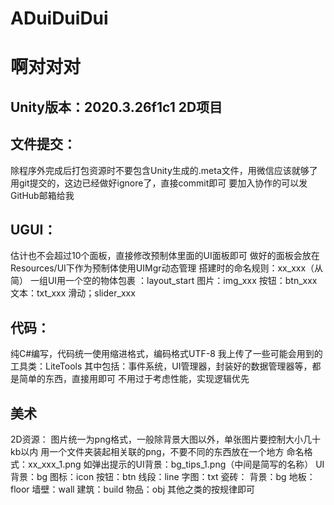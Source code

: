 # ADuiDuiDui
# 啊对对对
## Unity版本：2020.3.26f1c1		2D项目

## 文件提交：
除程序外完成后打包资源时不要包含Unity生成的.meta文件，用微信应该就够了
用git提交的，这边已经做好ignore了，直接commit即可
要加入协作的可以发GitHub邮箱给我

## UGUI：
估计也不会超过10个面板，直接修改预制体里面的UI面板即可
做好的面板会放在Resources/UI下作为预制体使用UIMgr动态管理
搭建时的命名规则：xx_xxx（从简）
一组UI用一个空的物体包裹 ：layout_start
图片：img_xxx
按钮：btn_xxx
文本：txt_xxx
滑动；slider_xxx

## 代码：
纯C#编写，代码统一使用缩进格式，编码格式UTF-8
我上传了一些可能会用到的工具类：LiteTools
其中包括：事件系统，UI管理器，封装好的数据管理器等，都是简单的东西，直接用即可
不用过于考虑性能，实现逻辑优先

## 美术
2D资源：
图片统一为png格式，一般除背景大图以外，单张图片要控制大小几十kb以内
用一个文件夹装起相关联的png，不要不同的东西放在一个地方
命名格式：xx_xxx_1.png
如弹出提示的UI背景：bg_tips_1.png（中间是简写的名称）
UI
背景：bg
图标：icon
按钮：btn
线段：line
字图：txt
瓷砖：
背景：bg
地板：floor
墙壁：wall
建筑：build
物品：obj
其他之类的按规律即可
